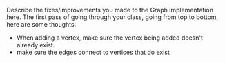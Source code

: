 Describe the fixes/improvements you made to the Graph implementation here.
The first pass of going through your class, going from top to bottom, here are some thoughts.

- When adding a vertex, make sure the vertex being added doesn't already exist.
- make sure the edges connect to vertices that do exist
